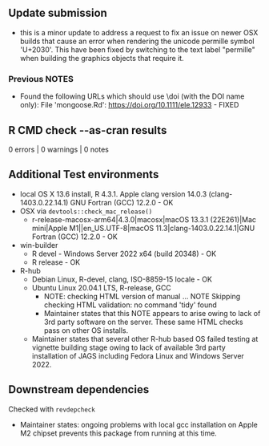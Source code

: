 ## Update submission

* this is a minor update to address a request to fix an issue on newer OSX builds that cause an error when rendering the unicode permille symbol 'U+2030'. This have been fixed by switching to the text label "permille" when building the graphics objects that require it. 


### Previous NOTES

*  Found the following URLs which should use \doi (with the DOI name only):
     File 'mongoose.Rd':
       https://doi.org/10.1111/ele.12933 - FIXED 

## R CMD check --as-cran results

0 errors | 0 warnings | 0 notes

## Additional Test environments

* local OS X 13.6 install, R 4.3.1. Apple clang version 14.0.3 (clang-1403.0.22.14.1)
       GNU Fortran (GCC) 12.2.0 - OK
* OSX via `devtools::check_mac_release()`
    * r-release-macosx-arm64|4.3.0|macosx|macOS 13.3.1 (22E261)|Mac mini|Apple M1||en_US.UTF-8|macOS 11.3|clang-1403.0.22.14.1|GNU Fortran (GCC) 12.2.0 - OK
* win-builder
    * R devel - Windows Server 2022 x64 (build 20348) - OK
    * R release - OK
* R-hub
     * Debian Linux, R-devel, clang, ISO-8859-15 locale - OK
     * Ubuntu Linux 20.04.1 LTS, R-release, GCC
         * NOTE: checking HTML version of manual ... NOTE
Skipping checking HTML validation: no command 'tidy' found
         * Maintainer states that this NOTE appears to arise owing to lack of 3rd party software on the server. These same HTML checks pass on other OS installs. 
     * Maintainer states that several other R-hub based OS failed testing at vignette building stage owing to lack of available 3rd party installation of JAGS including Fedora Linux and Windows Server 2022.


## Downstream dependencies

Checked with `revdepcheck`
* Maintainer states: ongoing problems with local gcc installation on Apple M2 chipset prevents this package from running at this time.


